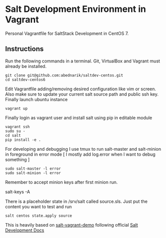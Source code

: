 Salt Development Environment in Vagrant
=======================================

Personal Vagrantfile for SaltStack Development in CentOS 7.


Instructions
------------

Run the following commands in a terminal. Git, VirtualBox and Vagrant must
already be installed.

    git clone git@github.com:abednarik/saltdev-centos.git
    cd saltdev-centos6

Edit Vagrantfile adding/removing desired configuration like vim or screen.
Also make sure to update your current salt source path and public ssh key.
Finally launch ubuntu instance

    vagrant up

Finally login as vagrant user and install salt using pip in editable module

    vagrant ssh
    sudo su -
    cd salt  
    pip install -e .

For developing and debugging I use tmux to run salt-master and salt-minion
in foreground in error mode [ I mostly add log.error when I want to debug something ]

    sudo salt-master -l error
    sudo salt-minion -l error

Remember to accept minion keys after first minion run.

   salt-keys -A

There is a placeholder state in /srv/salt called source.sls. Just put the content
you want to test and run

    salt centos state.apply source

This is heavily based on [salt-vagrant-demo](https://github.com/UtahDave/salt-vagrant-demo) following
official [Salt Development Docs](https://docs.saltstack.com/en/develop/topics/development/index.html)
